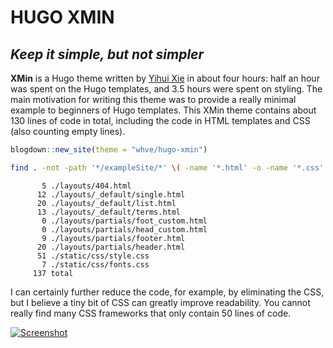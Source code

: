 # HUGO XMIN

## *Keep it simple, but not simpler*

**XMin** is a Hugo theme written by [Yihui Xie](https://yihui.org) in about four hours: half an hour was spent on the Hugo templates, and 3.5 hours were spent on styling. The main motivation for writing this theme was to provide a really minimal example to beginners of Hugo templates. This XMin theme contains about 130 lines of code in total, including the code in HTML templates and CSS (also counting empty lines).

``` r
blogdown::new_site(theme = "whve/hugo-xmin") 
```

``` bash
find . -not -path '*/exampleSite/*' \( -name '*.html' -o -name '*.css' \) | xargs wc -l
```

           5 ./layouts/404.html
          12 ./layouts/_default/single.html
          20 ./layouts/_default/list.html
          13 ./layouts/_default/terms.html
           0 ./layouts/partials/foot_custom.html
           0 ./layouts/partials/head_custom.html
           9 ./layouts/partials/footer.html
          20 ./layouts/partials/header.html
          51 ./static/css/style.css
           7 ./static/css/fonts.css
         137 total

I can certainly further reduce the code, for example, by eliminating the CSS, but I believe a tiny bit of CSS can greatly improve readability. You cannot really find many CSS frameworks that only contain 50 lines of code.

[![Screenshot](https://github.com/yihui/hugo-xmin/raw/master/images/screenshot.png)](https://xmin.yihui.org)
